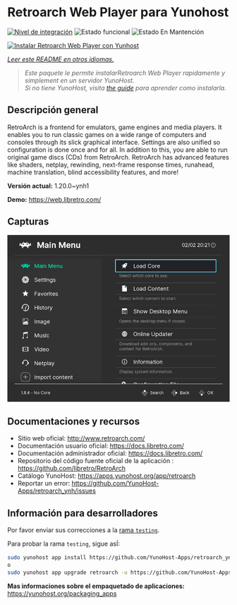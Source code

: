 <!--
Este archivo README esta generado automaticamente<https://github.com/YunoHost/apps/tree/master/tools/readme_generator>
No se debe editar a mano.
-->

# Retroarch Web Player para Yunohost

[![Nivel de integración](https://apps.yunohost.org/badge/integration/retroarch)](https://ci-apps.yunohost.org/ci/apps/retroarch/)
![Estado funcional](https://apps.yunohost.org/badge/state/retroarch)
![Estado En Mantención](https://apps.yunohost.org/badge/maintained/retroarch)

[![Instalar Retroarch Web Player con Yunhost](https://install-app.yunohost.org/install-with-yunohost.svg)](https://install-app.yunohost.org/?app=retroarch)

*[Leer este README en otros idiomas.](./ALL_README.md)*

> *Este paquete le permite instalarRetroarch Web Player rapidamente y simplement en un servidor YunoHost.*  
> *Si no tiene YunoHost, visita [the guide](https://yunohost.org/install) para aprender como instalarla.*

## Descripción general

RetroArch is a frontend for emulators, game engines and media players.
It enables you to run classic games on a wide range of computers and consoles through its slick graphical interface. Settings are also unified so configuration is done once and for all.
In addition to this, you are able to run original game discs (CDs) from RetroArch.
RetroArch has advanced features like shaders, netplay, rewinding, next-frame response times, runahead, machine translation, blind accessibility features, and more!


**Versión actual:** 1.20.0~ynh1

**Demo:** <https://web.libretro.com/>

## Capturas

![Captura de Retroarch Web Player](./doc/screenshots/ozone-main-menu.jpg)

## Documentaciones y recursos

- Sitio web oficial: <http://www.retroarch.com/>
- Documentación usuario oficial: <https://docs.libretro.com/>
- Documentación administrador oficial: <https://docs.libretro.com/>
- Repositorio del código fuente oficial de la aplicación : <https://github.com/libretro/RetroArch>
- Catálogo YunoHost: <https://apps.yunohost.org/app/retroarch>
- Reportar un error: <https://github.com/YunoHost-Apps/retroarch_ynh/issues>

## Información para desarrolladores

Por favor enviar sus correcciones a la [rama `testing`](https://github.com/YunoHost-Apps/retroarch_ynh/tree/testing).

Para probar la rama `testing`, sigue asÍ:

```bash
sudo yunohost app install https://github.com/YunoHost-Apps/retroarch_ynh/tree/testing --debug
o
sudo yunohost app upgrade retroarch -u https://github.com/YunoHost-Apps/retroarch_ynh/tree/testing --debug
```

**Mas informaciones sobre el empaquetado de aplicaciones:** <https://yunohost.org/packaging_apps>
